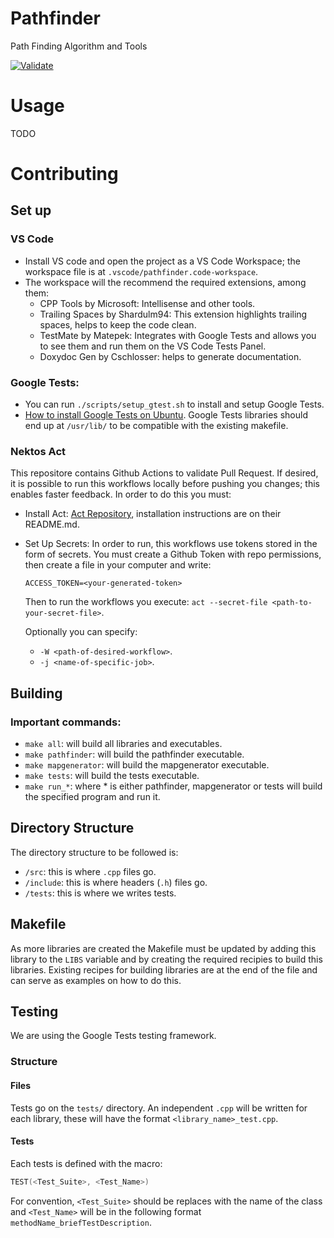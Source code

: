 # Pathfinder
Path Finding Algorithm and Tools

[![Validate](https://github.com/Jcabza008/pathfinder/actions/workflows/validate.yml/badge.svg?branch=master)](https://github.com/Jcabza008/pathfinder/actions/workflows/validate.yml)

# Usage
TODO

# Contributing
## Set up
### VS Code
- Install VS code and open the project as a VS Code Workspace; the workspace file is at `.vscode/pathfinder.code-workspace`.
- The workspace will the recommend the required extensions, among them:
  - CPP Tools by Microsoft: Intellisense and other tools.
  - Trailing Spaces by Shardulm94: This extension highlights trailing spaces, helps to keep the code clean.
  - TestMate by Matepek: Integrates with Google Tests and allows you to see them and run them on the VS Code Tests Panel.
  - Doxydoc Gen by Cschlosser: helps to generate documentation.

### Google Tests:
  - You can run `./scripts/setup_gtest.sh` to install and setup Google Tests.
  - [How to install Google Tests on Ubuntu](https://www.eriksmistad.no/getting-started-with-google-test-on-ubuntu/). Google Tests libraries should end up at           `/usr/lib/` to be compatible with the existing makefile.

### Nektos Act
This repositore contains Github Actions to validate Pull Request. If desired, it is possible to run this workflows locally before pushing you changes; this enables faster feedback.
In order to do this you must:
- Install Act: [Act Repository](https://github.com/nektos/act), installation instructions are on their README.md.
- Set Up Secrets: In order to run, this workflows use tokens stored in the form of secrets. You must create a Github Token with repo permissions, then create a     file in your computer and write:
  ```
  ACCESS_TOKEN=<your-generated-token>
  ```
  Then to run the workflows you execute: `act --secret-file <path-to-your-secret-file>`.

  Optionally you can specify:
    - `-W <path-of-desired-workflow>`.
    - `-j <name-of-specific-job>`.

## Building
### Important commands:
- `make all`: will build all libraries and executables.
- `make pathfinder`: will build the pathfinder executable.
- `make mapgenerator`: will build the mapgenerator executable.
- `make tests`: will build the tests executable.
- `make run_*`: where * is either pathfinder, mapgenerator or tests will build the specified program and run it.

## Directory Structure
The directory structure to be followed is:
- `/src`: this is where `.cpp` files go.
- `/include`: this is where headers (`.h`) files go.
- `/tests`: this is where we writes tests.

## Makefile
As more libraries are created the Makefile must be updated by adding this library to the `LIBS` variable and by creating the required recipies to build this libraries. Existing recipes for building libraries are at the end of the file and can serve as examples on how to do this.

## Testing
We are using the Google Tests testing framework. 
### Structure
#### Files
Tests go on the `tests/` directory. An independent `.cpp` will be written for each library, these will have the format `<library_name>_test.cpp`.
#### Tests
Each tests is defined with the macro:
``` c++
TEST(<Test_Suite>, <Test_Name>)
```
For convention, `<Test_Suite>` should be replaces with the name of the class and `<Test_Name>` will be in the following format `methodName_briefTestDescription`.
